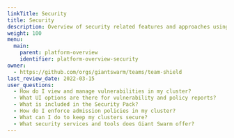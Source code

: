 ```yaml
---
linkTitle: Security
title: Security
description: Overview of security related features and approaches using the Giant Swarm Developer Platform.
weight: 100
menu:
  main:
    parent: platform-overview
    identifier: platform-overview-security
owner:
  - https://github.com/orgs/giantswarm/teams/team-shield
last_review_date: 2022-03-15
user_questions:
  - How do I view and manage vulnerabilities in my cluster?
  - What UI options are there for vulnerability and policy reports?
  - What is included in the Security Pack?
  - How do I enforce admission policies in my cluster?
  - What can I do to keep my clusters secure?
  - What security services and tools does Giant Swarm offer?
---
```

